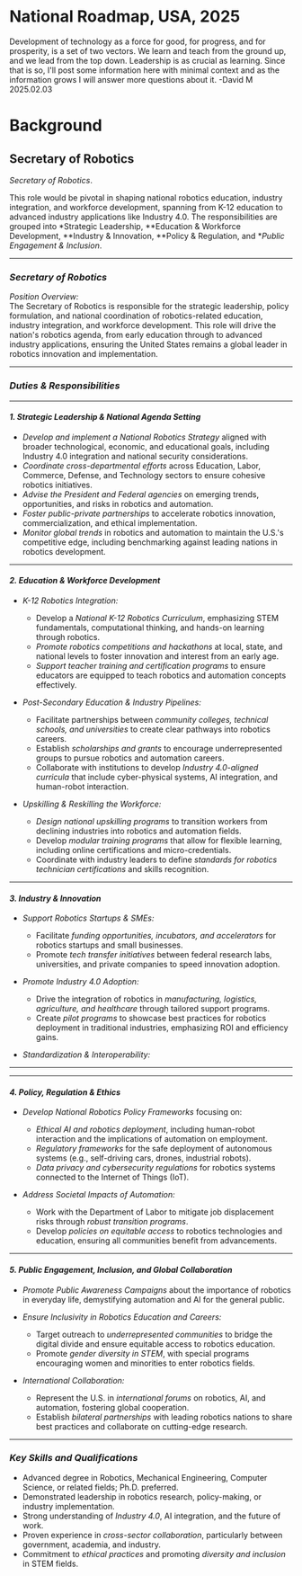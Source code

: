 # National Roadmap, USA, 2025
Development of technology as a force for good, for progress, and for prosperity, is a set of two vectors.  We learn and teach from the ground up, and we lead from the top down. Leadership is as crucial as learning.  Since that is so, I'll post some information here with minimal context and as the information grows I will answer more questions about it.  -David M 2025.02.03

# Background

## Secretary of Robotics
*Secretary of Robotics*. 

This role would be pivotal in shaping national robotics education, industry integration, and workforce development, spanning from K-12 education to advanced industry applications like Industry 4.0. The responsibilities are grouped into *Strategic Leadership, **Education & Workforce Development, **Industry & Innovation, **Policy & Regulation, and **Public Engagement & Inclusion*.

---

### *Secretary of Robotics*  
*Position Overview:*  
The Secretary of Robotics is responsible for the strategic leadership, policy formulation, and national coordination of robotics-related education, industry integration, and workforce development. This role will drive the nation's robotics agenda, from early education through to advanced industry applications, ensuring the United States remains a global leader in robotics innovation and implementation.

---

### *Duties & Responsibilities*

---

#### *1. Strategic Leadership & National Agenda Setting*
- *Develop and implement a National Robotics Strategy* aligned with broader technological, economic, and educational goals, including Industry 4.0 integration and national security considerations.
- *Coordinate cross-departmental efforts* across Education, Labor, Commerce, Defense, and Technology sectors to ensure cohesive robotics initiatives.
- *Advise the President and Federal agencies* on emerging trends, opportunities, and risks in robotics and automation.
- *Foster public-private partnerships* to accelerate robotics innovation, commercialization, and ethical implementation.
- *Monitor global trends* in robotics and automation to maintain the U.S.'s competitive edge, including benchmarking against leading nations in robotics development.

---

#### *2. Education & Workforce Development*
- *K-12 Robotics Integration:*
  - Develop a *National K-12 Robotics Curriculum*, emphasizing STEM fundamentals, computational thinking, and hands-on learning through robotics.
  - *Promote robotics competitions and hackathons* at local, state, and national levels to foster innovation and interest from an early age.
  - *Support teacher training and certification programs* to ensure educators are equipped to teach robotics and automation concepts effectively.
  
- *Post-Secondary Education & Industry Pipelines:*
  - Facilitate partnerships between *community colleges, technical schools, and universities* to create clear pathways into robotics careers.
  - Establish *scholarships and grants* to encourage underrepresented groups to pursue robotics and automation careers.
  - Collaborate with institutions to develop *Industry 4.0-aligned curricula* that include cyber-physical systems, AI integration, and human-robot interaction.
  
- *Upskilling & Reskilling the Workforce:*
  - *Design national upskilling programs* to transition workers from declining industries into robotics and automation fields.
  - Develop *modular training programs* that allow for flexible learning, including online certifications and micro-credentials.
  - Coordinate with industry leaders to define *standards for robotics technician certifications* and skills recognition.

---

#### *3. Industry & Innovation*
- *Support Robotics Startups & SMEs:*
  - Facilitate *funding opportunities, incubators, and accelerators* for robotics startups and small businesses.
  - Promote *tech transfer initiatives* between federal research labs, universities, and private companies to speed innovation adoption.
  
- *Promote Industry 4.0 Adoption:*
  - Drive the integration of robotics in *manufacturing, logistics, agriculture, and healthcare* through tailored support programs.
  - Create *pilot programs* to showcase best practices for robotics deployment in traditional industries, emphasizing ROI and efficiency gains.
  
- *Standardization & Interoperability:*
---


---

#### *4. Policy, Regulation & Ethics*
- *Develop National Robotics Policy Frameworks* focusing on:
  - *Ethical AI and robotics deployment*, including human-robot interaction and the implications of automation on employment.
  - *Regulatory frameworks* for the safe deployment of autonomous systems (e.g., self-driving cars, drones, industrial robots).
  - *Data privacy and cybersecurity regulations* for robotics systems connected to the Internet of Things (IoT).
  
- *Address Societal Impacts of Automation:*
  - Work with the Department of Labor to mitigate job displacement risks through *robust transition programs*.
  - Develop *policies on equitable access* to robotics technologies and education, ensuring all communities benefit from advancements.

---

#### *5. Public Engagement, Inclusion, and Global Collaboration*
- *Promote Public Awareness Campaigns* about the importance of robotics in everyday life, demystifying automation and AI for the general public.
- *Ensure Inclusivity in Robotics Education and Careers:*
  - Target outreach to *underrepresented communities* to bridge the digital divide and ensure equitable access to robotics education.
  - Promote *gender diversity in STEM*, with special programs encouraging women and minorities to enter robotics fields.
  
- *International Collaboration:*
  - Represent the U.S. in *international forums* on robotics, AI, and automation, fostering global cooperation.
  - Establish *bilateral partnerships* with leading robotics nations to share best practices and collaborate on cutting-edge research.

---

### *Key Skills and Qualifications*
- Advanced degree in Robotics, Mechanical Engineering, Computer Science, or related fields; Ph.D. preferred.
- Demonstrated leadership in robotics research, policy-making, or industry implementation.
- Strong understanding of *Industry 4.0*, AI integration, and the future of work.
- Proven experience in *cross-sector collaboration*, particularly between government, academia, and industry.
- Commitment to *ethical practices* and promoting *diversity and inclusion* in STEM fields.
